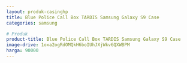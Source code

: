 ```yaml
---
layout: produk-casinghp
title: Blue Police Call Box TARDIS Samsung Galaxy S9 Case
categories: samsung

# Produk
product-title: Blue Police Call Box TARDIS Samsung Galaxy S9 Case
image-drive: 1oxa2ogRdOMQkH6boIUhJXjWkv6QXWBPM
harga: 90000
---
```

